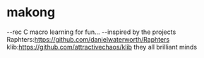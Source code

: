 # makong
--rec C macro learning for fun...
--inspired by the projects
Raphters:https://github.com/danielwaterworth/Raphters
klib:https://github.com/attractivechaos/klib
they all brilliant minds
